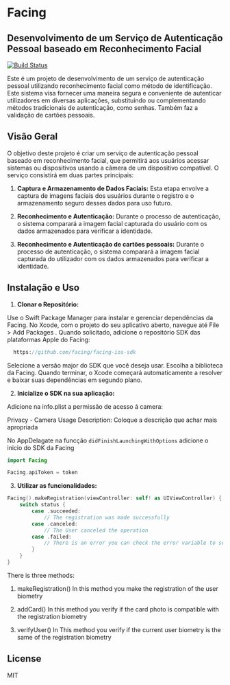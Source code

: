 # Facing
## Desenvolvimento de um Serviço de Autenticação Pessoal baseado em Reconhecimento Facial


[![Build Status](https://travis-ci.org/joemccann/dillinger.svg?branch=master)](https://github.com/simao-coutinho/BioFace)

Este é um projeto de desenvolvimento de um serviço de autenticação pessoal utilizando reconhecimento facial como método de identificação. Este sistema visa fornecer uma maneira segura e conveniente de autenticar utilizadores em diversas aplicações, substituindo ou complementando métodos tradicionais de autenticação, como senhas. Também faz a validação de cartões pessoais.

## Visão Geral

O objetivo deste projeto é criar um serviço de autenticação pessoal baseado em reconhecimento facial, que permitirá aos usuários acessar sistemas ou dispositivos usando a câmera de um dispositivo compatível. O serviço consistirá em duas partes principais:

1. **Captura e Armazenamento de Dados Faciais:** Esta etapa envolve a captura de imagens faciais dos usuários durante o registro e o armazenamento seguro desses dados para uso futuro.

2. **Reconhecimento e Autenticação:** Durante o processo de autenticação, o sistema comparará a imagem facial capturada do usuário com os dados armazenados para verificar a identidade.

3. **Reconhecimento e Autenticação de cartões pessoais:** Durante o processo de autenticação, o sistema comparará a imagem facial capturada do utilizador com os dados armazenados para verificar a identidade.

## Instalação e Uso

1. **Clonar o Repositório:** 

Use o Swift Package Manager para instalar e gerenciar dependências da Facing.
No Xcode, com o projeto do seu aplicativo aberto, navegue até File > Add Packages .
Quando solicitado, adicione o repositório SDK das plataformas Apple do Facing:
```swift
  https://github.com/facing/facing-ios-sdk
```
Selecione a versão major do SDK que você deseja usar.
Escolha a biblioteca da Facing.
Quando terminar, o Xcode começará automaticamente a resolver e baixar suas dependências em segundo plano.

2. **Inicialize o SDK na sua aplicação:**

Adicione na info.plist a permissão de acesso á camera:

Privacy - Camera Usage Description: Coloque a descrição que achar mais apropriada


No AppDelagate na funcção ``didFinishLaunchingWithOptions`` adicione o inicio do SDK da Facing

```swift
import Facing

Facing.apiToken = token
```


3. **Utilizar as funcionalidades:**
```swift
Facing().makeRegistration(viewController: self! as UIViewController) { status, response, error in
    switch status {
        case .succeeded:
            // The registration was made successfully
        case .canceled:
            // The User canceled the operation
        case .failed:
            // There is an error you can check the error variable to see the message
        }
    }
}
```

There is three methods:
1. makeRegistration()
In this method you make the registration of the user biometry

2. addCard()
In this method you verify if the card photo is compatible with the registration biometry

3. verifyUser()
In This method you verify if the current user biometry is the same of the registration biometry

## License

MIT
